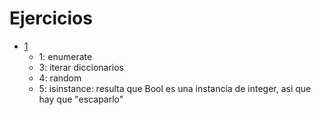# Ejercicios

- [1](https://pythonprinciples.com/challenges/)
  - 1: enumerate
  - 3: iterar diccionarios
  - 4: random
  - 5: isinstance: resulta que Bool es una instancia de integer, asi que hay que "escaparlo"
